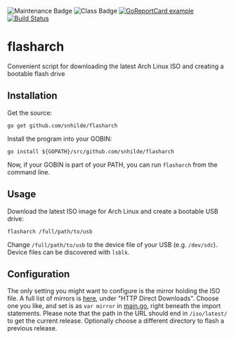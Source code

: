 ![Maintenance Badge](https://img.shields.io/badge/Maintained-yes-success)
![Class Badge](https://img.shields.io/badge/Status-experimental-yellow)
[![GoReportCard example](https://goreportcard.com/badge/github.com/snhilde/flasharch)](https://goreportcard.com/report/github.com/snhilde/flasharch)
[![Build Status](https://travis-ci.com/snhilde/flasharch.svg?branch=master)](https://travis-ci.com/snhilde/flasharch)

# flasharch
Convenient script for downloading the latest Arch Linux ISO and creating a bootable flash drive

## Installation
Get the source:
```
go get github.com/snhilde/flasharch
```

Install the program into your GOBIN:
```
go install ${GOPATH}/src/github.com/snhilde/flasharch
```
Now, if your GOBIN is part of your PATH, you can run `flasharch` from the command line.

## Usage
Download the latest ISO image for Arch Linux and create a bootable USB drive:
```
flasharch /full/path/to/usb
```
Change `/full/path/to/usb` to the device file of your USB (e.g. `/dev/sdc`). Device files can be discovered with `lsblk`.

## Configuration
The only setting you might want to configure is the mirror holding the ISO file. A full list of mirrors is [here](https://www.archlinux.org/download/), under "HTTP Direct Downloads". Choose one you like, and set is as `var mirror` in [main.go](main.go), right beneath the import statements. Please note that the path in the URL should end in `/iso/latest/` to get the current release. Optionally choose a different directory to flash a previous release.
